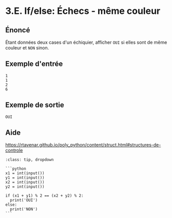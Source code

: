 # 3.E. If/else: Échecs - même couleur

## **Énoncé**

Étant données deux cases d'un échiquier, afficher `OUI` si elles sont de même couleur et `NON` sinon.



## **Exemple d'entrée**

```
1
1
2
6
```

## **Exemple de sortie**

```
OUI
```

## Aide

https://rtavenar.github.io/poly_python/content/struct.html#structures-de-controle

<div id="pad"></div>
            <script>Pythonpad('pad', {'id': '3.E.', 'title': 'Testez votre solution ici', 'src': '# Lire un entier :\n# a = int(input())\n# Afficher une valeur :\n# print(a)\n'})</script>


````{admonition} Cliquez ici pour voir la solution
:class: tip, dropdown

```python
x1 = int(input())
y1 = int(input())
x2 = int(input())
y2 = int(input())

if (x1 + y1) % 2 == (x2 + y2) % 2:
  print('OUI')
else:
  print('NON')
```
````
